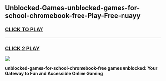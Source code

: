
## Unblocked-Games-unblocked-games-for-school-chromebook-free-Play-Free-nuayy
<h3>
<a href="https://premium76.site?title=unblocked-games-for-school-chromebook-free&ref=22A">CLICK TO PLAY</a></h3>
<hr>

<h3>
<a href="https://premium76.site?title=unblocked-games-for-school-chromebook-free&ref=22A">CLICK 2 PLAY</a>
  
</h3>

<a href="https://premium76.site?title=unblocked-games-for-school-chromebook-free&ref=22A"><img src="https://clearcache.store/games.png"></a>


**unblocked-games-for-school-chromebook-free games unblocked: Your Gateway to Fun and Accessible Online Gaming**
